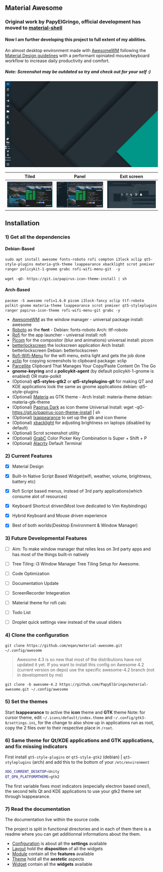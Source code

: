 ## Material Awesome

### Original work by PapyElGringo, official development has moved to [material-shell](https://github.com/PapyElGringo/material-shell)

#### Now I am further developing this project to full extent of my abilities.

An almost desktop environment made with [AwesomeWM](https://awesomewm.org/) following the [Material Design guidelines](https://material.io) with a performant opiniated mouse/keyboard workflow to increase daily productivity and comfort.
##### Note: Screenshot may be outdated so try and check out for your self :)
![](/theme/eqan-theme/desktop.png)

|              Tiled               |                Panel                 |              Exit screen               |
| :------------------------------: | :----------------------------------: | :------------------------------------: |
| ![](/theme/eqan-theme/tiled.png) | ![](/theme/eqan-theme/menu-open.png) | ![](/theme/eqan-theme/exit-screen.png) |

## Installation

### 1) Get all the dependencies

#### Debian-Based

```
sudo apt install awesome fonts-roboto rofi compton i3lock xclip qt5-style-plugins materia-gtk-theme lxappearance xbacklight scrot pnmixer ranger policykit-1-gnome grabc rofi-wifi-menu-git  -y

wget -qO- https://git.io/papirus-icon-theme-install | sh
```

#### Arch-Based

```
pacman -S awesome rofi=1.6.0 picom i3lock-fancy xclip ttf-roboto polkit-gnome materia-theme lxappearance scrot pnmixer qt5-styleplugins ranger papirus-icon-theme rofi-wifi-menu-git grabc -y
```

- [AwesomeWM](https://awesomewm.org/) as the window manager - universal package install: awesome
- [Roboto](https://fonts.google.com/specimen/Roboto) as the **font** - Debian: fonts-roboto Arch: ttf-roboto
- [Rofi](https://github.com/DaveDavenport/rofi) for the app launcher - universal install: rofi
- [Picom](https://github.com/yshui/picom) for the compositor (blur and animations) universal install: picom
- [betterlockscreen](https://github.com/pavanjadhaw/betterlockscreen) the lockscreen application Arch Install: betterlockscreen Debian: betterlockscreen
- [Rofi-Wifi-Menu](https://aur.archlinux.org/packages/rofi-wifi-menu-git/) for the wifi menu, extra light and gets the job done
- [xclip](https://github.com/astrand/xclip) for copying screenshots to clipboard package: xclip
- [Parcellite](https://github.com/ZaWertun/parcellite) Clipboard That Manages Your Copy/Paste Content On The Go
- **gnome-keyring** and a **policykit-agent** (by default policykit-1-gnome is enabled) OR mate-polkit
- (Optional) **qt5-styles-gtk2** or **qt5-styleplugins-git** for making QT and KDE applications look the same as gnome applications debian: qt5-style-plugins
- (Optional) [Materia](https://github.com/nana-4/materia-theme) as GTK theme - Arch Install: materia-theme debian: materia-gtk-theme
- (Optional) [Papirus Dark](https://github.com/PapirusDevelopmentTeam/papirus-icon-theme) as icon theme Universal Install: wget -qO- https://git.io/papirus-icon-theme-install | sh
- (Optional) [lxappearance](https://sourceforge.net/projects/lxde/files/LXAppearance/) to set up the gtk and icon theme
- (Optional) [xbacklight](https://www.x.org/archive/X11R7.5/doc/man/man1/xbacklight.1.html) for adjusting brightness on laptops (disabled by default)
- (Optional) Scrot screenshot utility
- (Optional) [GrabC](https://github.com/muquit/grabc) Color Picker Key Combination is Super + Shift + P
- (Optional) [Alacrty](https://github.com/alacritty/alacritty) Default Terminal

### 2) Current Features

- [x] Material Design
- [x] Built-In Native Script Based Widget(wifi, weather, volume, brightness, battery etc)
- [x] Rofi Script based menus, instead of 3rd party applications(which consume alot of resources)
- [x] Keyboard Shortcut driven(Most love dedicated to Vim Keybindings)
- [x] Hybrid Keyboard and Mouse driven experience
- [x] Best of both worlds(Desktop Environment & Window Manager)


### 3) Future Developmental Features

- [ ] Aim: To make window manager that relies less on 3rd party apps and has most of the things built-in natively
- [ ] Tree Tiling: i3 Window Manager Tree Tiling Setup for Awesome.
- [ ] Code Optimization
- [ ] Documentation Update
- [ ] ScreenRecorder Integeration
- [ ] Material theme for rofi calc
- [ ] Todo List
- [ ] Droplet quick settings view instead of the usual sliders


### 4) Clone the configuration

```
git clone https://github.com/eqan/material-awesome.git ~/.config/awesome
```

> Awesome 4.3 is so new that most of the distributions have not updated it yet. If you want to install this config on Awesome 4.2 (current version on depo) use the specific awesome-4.2 branch (not in development by me)

```
git clone -b awesome-4.2 https://github.com/PapyElGringo/material-awesome.git ~/.config/awesome
```

### 5) Set the themes

Start **lxappearance** to active the **icon** theme and **GTK** theme
Note: for cursor theme, edit `~/.icons/default/index.theme` and `~/.config/gtk3-0/settings.ini`, for the change to also show up in applications run as root, copy the 2 files over to their respective place in `/root`.

### 6) Same theme for Qt/KDE applications and GTK applications, and fix missing indicators

First install `qt5-style-plugins` or `qt5-style-gtk2` (debian) | `qt5-styleplugins` (arch) and add this to the bottom of your `/etc/environment`

```bash
XDG_CURRENT_DESKTOP=Unity
QT_QPA_PLATFORMTHEME=gtk2
```

The first variable fixes most indicators (especially electron based ones!), the second tells Qt and KDE applications to use your gtk2 theme set through lxappearance.

### 7) Read the documentation

The documentation live within the source code.

The project is split in functional directories and in each of them there is a readme where you can get additionnal informations about the them.

- [Configuration](./configuration) is about all the **settings** available
- [Layout](./layout) hold the **disposition** of all the widgets
- [Module](./module) contain all the **features** available
- [Theme](./theme) hold all the **aestetic** aspects
- [Widget](./widget) contain all the **widgets** available
